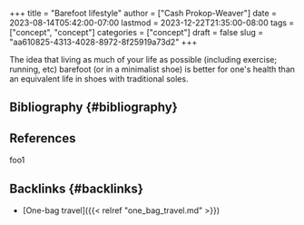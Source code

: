 +++
title = "Barefoot lifestyle"
author = ["Cash Prokop-Weaver"]
date = 2023-08-14T05:42:00-07:00
lastmod = 2023-12-22T21:35:00-08:00
tags = ["concept", "concept"]
categories = ["concept"]
draft = false
slug = "aa610825-4313-4028-8972-8f25919a73d2"
+++

The idea that living as much of your life as possible (including exercise; running, etc) barefoot (or in a minimalist shoe) is better for one's health than an equivalent life in shoes with traditional soles.


## Bibliography {#bibliography}

## References

<style>.csl-entry{text-indent: -1.5em; margin-left: 1.5em;}</style><div class="csl-bib-body">
</div>

foo1


## Backlinks {#backlinks}

-   [One-bag travel]({{< relref "one_bag_travel.md" >}})
